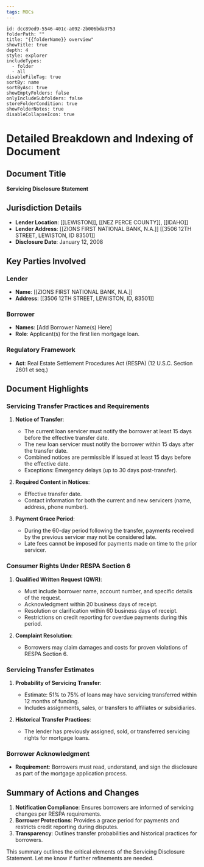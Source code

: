 ```yaml
---
tags: MOCs
---
```

```folder-overview
id: dcc89ed9-5546-401c-a092-2b006bda3753
folderPath: ""
title: "{{folderName}} overview"
showTitle: true
depth: 4
style: explorer
includeTypes:
  - folder
  - all
disableFileTag: true
sortBy: name
sortByAsc: true
showEmptyFolders: false
onlyIncludeSubfolders: false
storeFolderCondition: true
showFolderNotes: true
disableCollapseIcon: true
```
# Detailed Breakdown and Indexing of Document

## Document Title
**Servicing Disclosure Statement**

## Jurisdiction Details
- **Lender Location**: [[LEWISTON]], [[NEZ PERCE COUNTY]], [[IDAHO]]
- **Lender Address**: [[ZIONS FIRST NATIONAL BANK, N.A.]] [[3506 12TH STREET, LEWISTON, ID 83501]]
- **Disclosure Date**: January 12, 2008

## Key Parties Involved
### Lender
- **Name**: [[ZIONS FIRST NATIONAL BANK, N.A.]]
- **Address**: [[3506 12TH STREET, LEWISTON, ID, 83501]]

### Borrower
- **Names**: [Add Borrower Name(s) Here]
- **Role**: Applicant(s) for the first lien mortgage loan.

### Regulatory Framework
- **Act**: Real Estate Settlement Procedures Act (RESPA) (12 U.S.C. Section 2601 et seq.)

## Document Highlights

### Servicing Transfer Practices and Requirements
1. **Notice of Transfer**:
   - The current loan servicer must notify the borrower at least 15 days before the effective transfer date.
   - The new loan servicer must notify the borrower within 15 days after the transfer date.
   - Combined notices are permissible if issued at least 15 days before the effective date.
   - Exceptions: Emergency delays (up to 30 days post-transfer).

2. **Required Content in Notices**:
   - Effective transfer date.
   - Contact information for both the current and new servicers (name, address, phone number).

3. **Payment Grace Period**:
   - During the 60-day period following the transfer, payments received by the previous servicer may not be considered late.
   - Late fees cannot be imposed for payments made on time to the prior servicer.

### Consumer Rights Under RESPA Section 6
1. **Qualified Written Request (QWR)**:
   - Must include borrower name, account number, and specific details of the request.
   - Acknowledgment within 20 business days of receipt.
   - Resolution or clarification within 60 business days of receipt.
   - Restrictions on credit reporting for overdue payments during this period.

2. **Complaint Resolution**:
   - Borrowers may claim damages and costs for proven violations of RESPA Section 6.

### Servicing Transfer Estimates
1. **Probability of Servicing Transfer**:
   - Estimate: 51% to 75% of loans may have servicing transferred within 12 months of funding.
   - Includes assignments, sales, or transfers to affiliates or subsidiaries.

2. **Historical Transfer Practices**:
   - The lender has previously assigned, sold, or transferred servicing rights for mortgage loans.

### Borrower Acknowledgment
- **Requirement**: Borrowers must read, understand, and sign the disclosure as part of the mortgage application process.

## Summary of Actions and Changes
1. **Notification Compliance**: Ensures borrowers are informed of servicing changes per RESPA requirements.
2. **Borrower Protections**: Provides a grace period for payments and restricts credit reporting during disputes.
3. **Transparency**: Outlines transfer probabilities and historical practices for borrowers.

This summary outlines the critical elements of the Servicing Disclosure Statement. Let me know if further refinements are needed.

